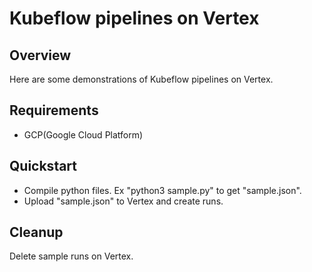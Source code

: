 # Kubeflow pipelines on Vertex

## Overview
Here are some demonstrations of Kubeflow pipelines on Vertex.

## Requirements
* GCP(Google Cloud Platform)

## Quickstart
* Compile python files. Ex "python3 sample.py" to get "sample.json".
* Upload "sample.json" to Vertex and create runs.

## Cleanup
Delete sample runs on Vertex.